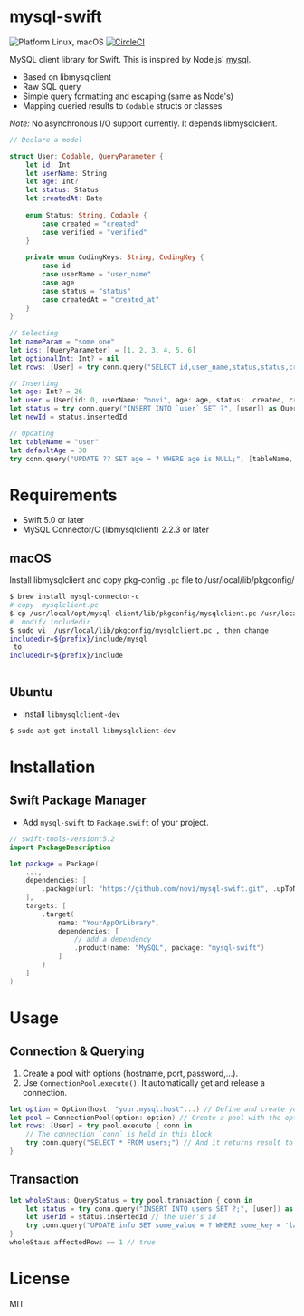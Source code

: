mysql-swift
===========

![Platform Linux, macOS](https://img.shields.io/badge/Platforms-Linux%2C%20macOS-lightgray.svg)
[![CircleCI](https://circleci.com/gh/novi/mysql-swift.svg?style=svg)](https://circleci.com/gh/novi/mysql-swift)



MySQL client library for Swift.
This is inspired by Node.js' [mysql](https://github.com/mysqljs/mysql).

* Based on libmysqlclient
* Raw SQL query
* Simple query formatting and escaping (same as Node's)
* Mapping queried results to `Codable` structs or classes

_Note:_ No asynchronous I/O support currently. It depends libmysqlclient.

```swift
// Declare a model

struct User: Codable, QueryParameter {
    let id: Int
    let userName: String
    let age: Int?
    let status: Status
    let createdAt: Date
    
    enum Status: String, Codable {
        case created = "created"
        case verified = "verified"
    }
    
    private enum CodingKeys: String, CodingKey {
        case id
        case userName = "user_name"
        case age
        case status = "status"
        case createdAt = "created_at"
    }
}
    
// Selecting
let nameParam = "some one"
let ids: [QueryParameter] = [1, 2, 3, 4, 5, 6]
let optionalInt: Int? = nil
let rows: [User] = try conn.query("SELECT id,user_name,status,status,created_at FROM `user` WHERE (age > ? OR age is ?) OR name = ? OR id IN (?)", [50, optionalInt, nameParam, QueryArray(ids)] ])

// Inserting
let age: Int? = 26
let user = User(id: 0, userName: "novi", age: age, status: .created, createdAt: Date())
let status = try conn.query("INSERT INTO `user` SET ?", [user]) as QueryStatus
let newId = status.insertedId

// Updating
let tableName = "user"
let defaultAge = 30
try conn.query("UPDATE ?? SET age = ? WHERE age is NULL;", [tableName, defaultAge])

``` 

# Requirements

* Swift 5.0 or later
* MySQL Connector/C (libmysqlclient) 2.2.3 or later

## macOS

Install libmysqlclient and copy pkg-config `.pc` file to /usr/local/lib/pkgconfig/

```sh
$ brew install mysql-connector-c
# copy  mysqlclient.pc
$ cp /usr/local/opt/mysql-client/lib/pkgconfig/mysqlclient.pc /usr/local/lib/pkgconfig/
#  modify includedir
$ sudo vi  /usr/local/lib/pkgconfig/mysqlclient.pc , then change 
includedir=${prefix}/include/mysql
 to 
includedir=${prefix}/include
 
```

## Ubuntu

* Install `libmysqlclient-dev`

```sh
$ sudo apt-get install libmysqlclient-dev
```

# Installation

## Swift Package Manager

* Add `mysql-swift` to `Package.swift` of your project.

```swift
// swift-tools-version:5.2
import PackageDescription

let package = Package(
    ...,
    dependencies: [
        .package(url: "https://github.com/novi/mysql-swift.git", .upToNextMajor(from: "0.9.0"))
    ],
    targets: [
        .target(
            name: "YourAppOrLibrary",
            dependencies: [
                // add a dependency
                .product(name: "MySQL", package: "mysql-swift")
            ]
        )
    ]
)
```

# Usage

## Connection & Querying

1. Create a pool with options (hostname, port, password,...).
2. Use `ConnectionPool.execute()`. It automatically get and release a connection. 

```swift
let option = Option(host: "your.mysql.host"...) // Define and create your option type
let pool = ConnectionPool(option: option) // Create a pool with the option
let rows: [User] = try pool.execute { conn in
	// The connection `conn` is held in this block
	try conn.query("SELECT * FROM users;") // And it returns result to outside execute block
}
```

## Transaction

```swift	
let wholeStaus: QueryStatus = try pool.transaction { conn in
	let status = try conn.query("INSERT INTO users SET ?;", [user]) as QueryStatus // Create a user
	let userId = status.insertedId // the user's id
	try conn.query("UPDATE info SET some_value = ? WHERE some_key = 'latest_user_id' ", [userId]) // Store user's id that we have created the above
}
wholeStaus.affectedRows == 1 // true
```



# License

MIT
